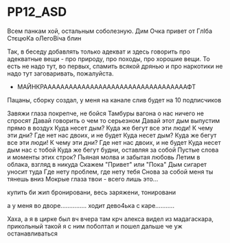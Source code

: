 # PP12_ASD

Всем панкам хой, остальным соболезную.
Дим Очка привет от ГлІба СтєцюКа оЛегоВіча блин

Так, в беседу добавлять только адекват и здесь говорить про адекватные вещи - про природу, про походы, про хорошие вещи. То есть не надо тут, во первых, спамить всякой дрянью и про наркотики не надо тут заговаривать, пожалуйста. 

* МАЙНКРААААААААААААААААААААААААААААААААААФТ

Пацаны, сборку создал, у меня на канале слив будет на 10 подписчиков

Завяжи глаза покрепче, не бойся
Тамбуры вагона о нас ничего не спросят
Давай говорить о чем то серьезном
Давай этот дым выпустим прямо в воздух
Куда несет дым? Куда же бегут все эти люди!
К чему эти дни? Где нет нас двоих, и не будет
Куда несет дым? Куда же бегут все эти люди!
К чему эти дни? Где нет нас двоих, и не будет
Куда несет дым нас с тобой
Куда же бегут будни, оставляя за собой
Пустые слова и моменты этих строк?
Пьяная молва и забытая любовь
Летим в облака, взгляд в никуда
Скажем "Привет" или "Пока"
Дым сигарет уносит туда
Где нету проблем, где нету тебя
Снова за собой меня ты тянешь вниз
Мокрые глаза твои - всего лишь это…

купить би жип бронировани,
весь заряжени, тонировани

а у меня во дворе............... 
ходит дево4ька с каре...........

Хаха, а я в цирке был вч вчера там крч алекса видел из мадагаскара, прикольный такой я с ним поболтал и пошел дальше че уж останавливаться

